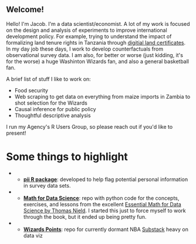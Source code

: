 ## Welcome!

Hello! I'm Jacob. I'm a data scientist/economist. A lot of my work is focused on the design and analysis of experiments to improve international development policy. For example, trying to understand the impact of formalizing land tenure rights in Tanzania through [digitial land certificates](https://github.com/jacobpstein/jacobpstein/blob/main/PA00XBMP.pdf). In my day job these days, I work to develop counterfactuals from observational survey data. I am also, for better or worse (just kidding, it's for the worse) a huge Washinton Wizards fan, and also a general basketball fan. 

A brief list of stuff I like to work on:

- Food security
- Web scraping to get data on everything from maize imports in Zambia to shot selection for the Wizards
- Causal inference for public policy
- Thoughtful descriptive analysis

I run my Agency's R Users Group, so please reach out if you'd like to present!


# Some things to highlight 

- - **[pii R package](https://github.com/jacobpstein/pii)**: developed to help flag potential personal information in survey data sets.
- - **[Math for Data Science](https://github.com/jacobpstein/math_for_ds)**: repo with python code for the concepts, exercises, and lessons from the excellent [Essential Math for Data Science by Thomas Nield](https://www.oreilly.com/library/view/essential-math-for/9781098102920/). I started this just to force myself to work through the book, but it ended up being pretty fun.
- - **[Wizards Points](https://github.com/jacobpstein/Wizards-Points)**: repo for currently dormant NBA [Substack](https://wizardspoints.substack.com) heavy on data viz

